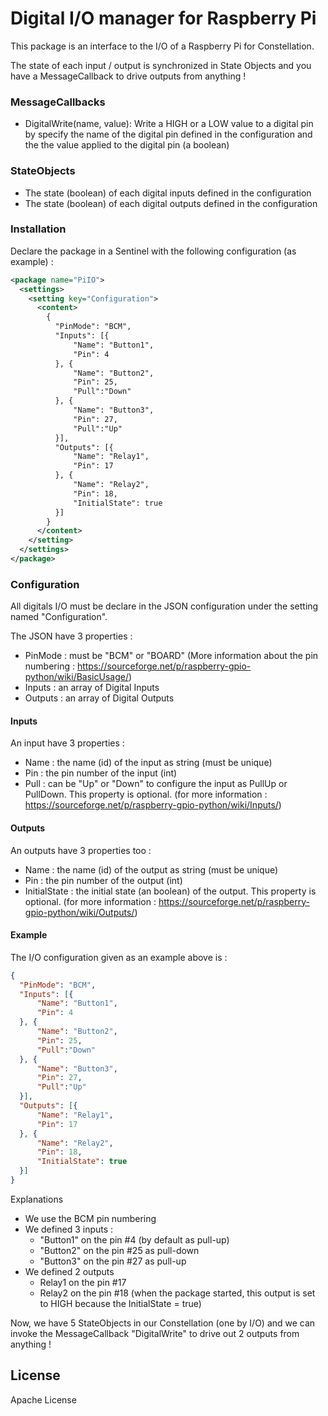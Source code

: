 # Digital I/O manager for Raspberry Pi

This package is an interface to the I/O of a Raspberry Pi for Constellation.

The state of each input / output is synchronized in State Objects and you have a MessageCallback to drive outputs from anything !

### MessageCallbacks
  - DigitalWrite(name, value):  Write a HIGH or a LOW value to a digital pin by specify the name of the digital pin defined in the configuration and the the value applied to the digital pin (a boolean)

### StateObjects
  - The state (boolean) of each digital inputs defined in the configuration
  - The state (boolean) of each digital outputs defined in the configuration

### Installation

Declare the package in a Sentinel with the following configuration (as example) :
```xml
<package name="PiIO">
  <settings>
    <setting key="Configuration">
      <content>
        {
          "PinMode": "BCM",
          "Inputs": [{
              "Name": "Button1",
              "Pin": 4
          }, {
              "Name": "Button2",
              "Pin": 25,
              "Pull":"Down"
          }, {
              "Name": "Button3",
              "Pin": 27,
              "Pull":"Up"
          }],
          "Outputs": [{
              "Name": "Relay1",
              "Pin": 17
          }, {
              "Name": "Relay2",
              "Pin": 18,
              "InitialState": true
          }]
        }
      </content>
    </setting>
  </settings>
</package>
```

### Configuration

All digitals I/O must be declare in the JSON configuration under the setting named "Configuration".

The JSON have 3 properties :
  - PinMode : must be "BCM" or "BOARD" (More information about the pin numbering : https://sourceforge.net/p/raspberry-gpio-python/wiki/BasicUsage/)
  - Inputs : an array of Digital Inputs
  - Outputs : an array of Digital Outputs

#### Inputs

An input have 3 properties :
  - Name : the name (id) of the input as string (must be unique)
  - Pin : the pin number of the input (int)
  - Pull : can be "Up" or "Down" to configure the input as PullUp or PullDown. This property is optional. (for more information : https://sourceforge.net/p/raspberry-gpio-python/wiki/Inputs/)

#### Outputs

An outputs have 3 properties too :
  - Name : the name (id) of the output as string (must be unique)
  - Pin : the pin number of the output (int)
  - InitialState : the initial state (an boolean) of the output. This property is optional. (for more information : https://sourceforge.net/p/raspberry-gpio-python/wiki/Outputs/)

#### Example

The I/O configuration given as an example above is :
```json
{
  "PinMode": "BCM",
  "Inputs": [{
      "Name": "Button1",
      "Pin": 4
  }, {
      "Name": "Button2",
      "Pin": 25,
      "Pull":"Down"
  }, {
      "Name": "Button3",
      "Pin": 27,
      "Pull":"Up"
  }],
  "Outputs": [{
      "Name": "Relay1",
      "Pin": 17
  }, {
      "Name": "Relay2",
      "Pin": 18,
      "InitialState": true
  }]
}
```

Explanations
 - We use the BCM pin numbering
 - We defined 3 inputs :
   - "Button1" on the pin #4 (by default as pull-up)
   - "Button2" on the pin #25 as pull-down
   - "Button3" on the pin #27 as pull-up
 - We defined 2 outputs
   - Relay1 on the pin #17
   - Relay2 on the pin #18 (when the package started, this output is set to HIGH because the InitialState = true)

Now, we have 5 StateObjects in our Constellation (one by I/O) and we can invoke the MessageCallback "DigitalWrite" to drive out 2 outputs from anything !

License
----

Apache License